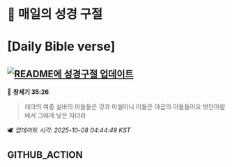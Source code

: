 # 🙏 매일의 성경 구절
# [Daily Bible verse]
## [![README에 성경구절 업데이트](https://github.com/DONGSUKA/first_test/actions/workflows/update-readme-bible.yml/badge.svg)](https://github.com/DONGSUKA/first_test/actions/workflows/update-readme-bible.yml)
<!-- START_BIBLE_VERSE -->
📖 **창세기 35:26**
> 레아의 여종 실바의 아들들은 갓과 아셀이니 이들은 야곱의 아들들이요 밧단아람에서 그에게 낳은 자더라

🕊️ _업데이트 시각: 2025-10-08 04:44:49 KST_
  <!-- END_BIBLE_VERSE -->
## GITHUB_ACTION

